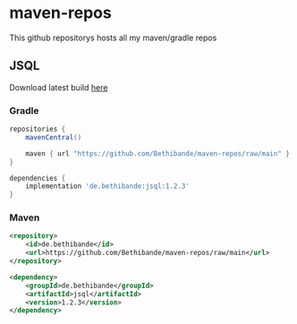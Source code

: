 # maven-repos
This github repositorys hosts all my maven/gradle repos

## JSQL
Download latest build [here](https://github.com/Bethibande/maven-repos/blob/main/de/bethibande/jsql/1.2.3/jsql-1.2.3.jar)
### Gradle
```gradle
repositories {
    mavenCentral()

    maven { url "https://github.com/Bethibande/maven-repos/raw/main" }
}

dependencies {
    implementation 'de.bethibande:jsql:1.2.3'
}
```
### Maven
```xml
<repository>
    <id>de.bethibande</id>
    <url>https://github.com/Bethibande/maven-repos/raw/main</url>
</repository>

<dependency>
    <groupId>de.bethibande</groupId>
    <artifactId>jsql</artifactId>
    <version>1.2.3</version>
</dependency>
```
